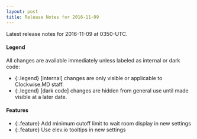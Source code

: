 ```yaml
---
layout: post
title: Release Notes for 2016-11-09
---
```


Latest release notes for 2016-11-09 at 0350-UTC.

<div class='legend' markdown='1'>

#### Legend

All changes are available immediately unless labeled as internal or dark code:

- {:.legend} [internal] changes are only visible or applicable to Clockwise.MD staff.
- {:.legend} [dark code] changes are hidden from general use until made visible at a later date.

</div>

<div class='features' markdown='1'>

#### Features

- {:.feature} Add minimum cutoff limit to wait room display in new settings
- {:.feature} Use elev.io tooltips in new settings

</div>

